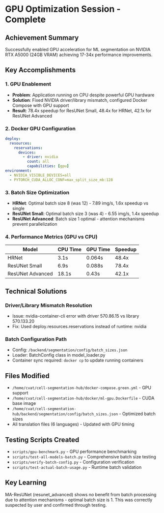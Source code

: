 # GPU Optimization Session - Complete

## Achievement Summary

Successfully enabled GPU acceleration for ML segmentation on NVIDIA RTX A5000 (24GB VRAM) achieving 17-34x performance improvements.

## Key Accomplishments

### 1. GPU Enablement

- **Problem**: Application running on CPU despite powerful GPU hardware
- **Solution**: Fixed NVIDIA driver/library mismatch, configured Docker Compose with GPU support
- **Result**: 78.4x speedup for ResUNet Small, 48.4x for HRNet, 42.1x for ResUNet Advanced

### 2. Docker GPU Configuration

```yaml
deploy:
  resources:
    reservations:
      devices:
        - driver: nvidia
          count: all
          capabilities: [gpu]
environment:
  - NVIDIA_VISIBLE_DEVICES=all
  - PYTORCH_CUDA_ALLOC_CONF=max_split_size_mb:128
```

### 3. Batch Size Optimization

- **HRNet**: Optimal batch size 8 (was 12) - 7.89 img/s, 1.6x speedup vs single
- **ResUNet Small**: Optimal batch size 3 (was 4) - 6.55 img/s, 1.4x speedup
- **ResUNet Advanced**: Batch size 1 optimal - attention mechanisms prevent parallelization

### 4. Performance Metrics (GPU vs CPU)

| Model            | CPU Time | GPU Time | Speedup |
| ---------------- | -------- | -------- | ------- |
| HRNet            | 3.1s     | 0.064s   | 48.4x   |
| ResUNet Small    | 6.9s     | 0.088s   | 78.4x   |
| ResUNet Advanced | 18.1s    | 0.43s    | 42.1x   |

## Technical Solutions

### Driver/Library Mismatch Resolution

- Issue: nvidia-container-cli error with driver 570.86.15 vs library 570.133.20
- Fix: Used deploy.resources.reservations instead of runtime: nvidia

### Batch Configuration Path

- Config: `/backend/segmentation/config/batch_sizes.json`
- Loader: BatchConfig class in model_loader.py
- Container sync required: `docker cp` to update running containers

## Files Modified

- `/home/cvat/cell-segmentation-hub/docker-compose.green.yml` - GPU support
- `/home/cvat/cell-segmentation-hub/docker/ml-gpu.Dockerfile` - CUDA base image
- `/home/cvat/cell-segmentation-hub/backend/segmentation/config/batch_sizes.json` - Optimized batch sizes
- All translation files (6 languages) - Updated with GPU timing

## Testing Scripts Created

- `scripts/gpu-benchmark.py` - GPU performance benchmarking
- `scripts/test-all-models-batch.py` - Comprehensive batch size testing
- `scripts/verify-batch-config.py` - Configuration verification
- `scripts/test-actual-batch-usage.py` - Runtime batch validation

## Key Learning

MA-ResUNet (resunet_advanced) shows no benefit from batch processing due to attention mechanisms - optimal batch size is 1. This was correctly suspected by user and confirmed through testing.
